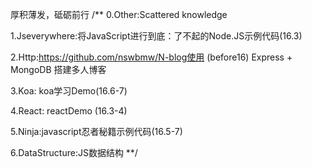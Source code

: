 厚积薄发，砥砺前行
/**
0.Other:Scattered knowledge

1.Jseverywhere:将JavaScript进行到底：了不起的Node.JS示例代码(16.3)

2.Http:https://github.com/nswbmw/N-blog使用 (before16)
  Express + MongoDB 搭建多人博客
  
3.Koa:   koa学习Demo(16.6-7)

4.React: reactDemo   (16.3-4)

5.Ninja:javascript忍者秘籍示例代码(16.5-7)

6.DataStructure:JS数据结构
**/
